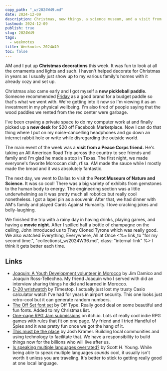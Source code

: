 ```yaml
---
copy_path: "_w/2024W49.md"
date: 2024-12-09
description: Christmas, new things, a science museum, and a visit from a friend. Weeknotes for the 49th week of the year 2024.
lastmod: 2024-12-09
publish: true
slug: 2024W49
tags:
  - weeknotes
title: Weeknotes 2024W49
toc: false
---
```


AM and I put up **Christmas decorations** this week. It was fun to look at all the ornaments and lights and such. I haven't helped decorate for Christmas in years as I usually just show up to my various family's homes with it already cozy and set up.

Christmas also came early and I got myself a **new pickleball paddle.** Someone recommended [Friday](https://fridaypickle.com/) as a good brand for a budget paddle so that's what we went with. We're getting into it now so I'm viewing it as an investment in my physical wellbeing. I'm also tired of people saying that the wood paddles we rented from the rec center were garbage.

I've been craving a private space to do my computer work at and finally picked up a **new desk** for $20 off Facebook Marketplace. Now I can do that thing where I put on my noise-cancelling headphones and go down an internet rabbit hole or write while disregarding the outside world.

The main event of the week was a **visit from a Peace Corps friend.** He's taking an All American Road Trip across the country to see friends and family and I'm glad he made a stop in Texas. The first night, we made everyone's favorite Moroccan dish, rfisa. AM made the sauce while I mostly made the bread and it was absolutely fantastic.

The next day, we went to Dallas to visit the **Perot Museum of Nature and Science.** It was so cool! There was a big variety of exhibits from gemstones to the human body to energy. The engineering section was a little underwhelming as it was pretty much all robotics but really cool nonetheless. I got a lapel pin as a souvenir. After that, we had dinner with AM's family and played Cards Against Humanity. I love cracking jokes and belly-laughing.

We finished the trip with a rainy day in having drinks, playing games, and having a **movie night.** After I spilled half a bottle of champagne on the ceiling, John introduced us to They Cloned Tyrone which was really good. We also watched Everything, Everywhere, All at Once <%= link_to "for my second time.", "collections/_w/2024W36.md", class: "internal-link" %> I think it gets better each time.

## Links

- [Joaquin: A Youth Development volunteer in Morocco](https://wanderingtheworld.com/joaquin-a-youth-development-volunteer-in-morocco/) by Jim Damico and Joaquin Ross-Tellechea. My friend Joaquin who I served with did an interview sharing things he did and learned in Morocco.
- [D-20 wristwatch](https://timestoptech.com/products/d-20-black-resin) by Timestop. I actually just lost my trusty Casio calculator watch I've had for years in airport security. This one looks just retro-cool but it can generate random numbers.
- [The Off Set font set](https://off-type.com/products/offset) by Off Type. Really good deal on some beautiful and fun fonts. Added to my Christmas list.
- [One-page RPG Jam submissions](https://itch.io/jam/one-page-rpg-jam-2024/entries) on itch.io. Lots of really cool indie RPG games with rules that fit on one page. My friend and I tried Handful of Spies and it was pretty fun once we got the hang of it.
- [This must be the place](https://newpublic.substack.com/p/this-must-be-the-place) by Josh Kramer. Building local communities and using technology to facilitate that. We have a responsibility to build things now for the billions who will live after us.
- [Is speaking multiple languages overrated?](https://www.scotthyoung.com/blog/2024/11/12/multiple-languages-overrated/) by Scott H. Young. While being able to speak multiple languages _sounds_ cool, it usually isn't worth it unless you are traveling. It's better to stick to getting really good at one local language.
